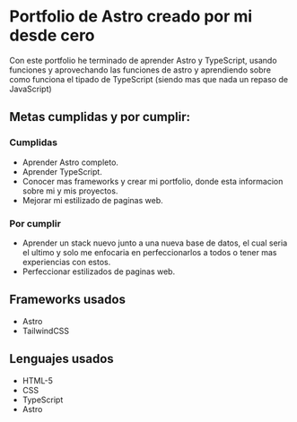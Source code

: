 # Portfolio de Astro creado por mi desde cero
Con este portfolio he terminado de aprender Astro y TypeScript, usando funciones y aprovechando las funciones de astro y aprendiendo sobre como funciona el tipado de TypeScript (siendo mas que nada un repaso de JavaScript)
## Metas cumplidas y por cumplir:
### Cumplidas
- Aprender Astro completo.
- Aprender TypeScript.
- Conocer mas frameworks y crear mi portfolio, donde esta informacion sobre mi y mis proyectos.
- Mejorar mi estilizado de paginas web.
### Por cumplir
- Aprender un stack nuevo junto a una nueva base de datos, el cual seria el ultimo y solo me enfocaria en perfeccionarlos a todos o tener mas experiencias con estos.
- Perfeccionar estilizados de paginas web.
## Frameworks usados
- Astro
- TailwindCSS
## Lenguajes usados
- HTML-5
- CSS
- TypeScript
- Astro
